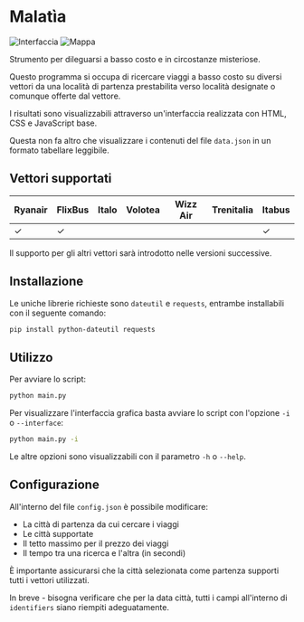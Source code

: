 # Malatìa
![Interfaccia](https://i.imgur.com/9knQYPY.png)
![Mappa](https://i.imgur.com/YR3jYne.png)

Strumento per dileguarsi a basso costo e in circostanze misteriose.

Questo programma si occupa di ricercare viaggi a basso costo su diversi vettori da una località di partenza prestabilita verso località designate o comunque offerte dal vettore.

I risultati sono visualizzabili attraverso un'interfaccia realizzata con HTML, CSS e JavaScript base. 

Questa non fa altro che visualizzare i contenuti del file `data.json` in un formato tabellare leggibile.

## Vettori supportati
| Ryanair            | FlixBus            | Italo | Volotea | Wizz Air | Trenitalia | Itabus |
|--------------------|--------------------|-------|---------|----------|------------|--------|
| ✓ | ✓ |  |         |          |            | ✓ |

Il supporto per gli altri vettori sarà introdotto nelle versioni successive.

## Installazione
Le uniche librerie richieste sono `dateutil` e `requests`, entrambe installabili con il seguente comando:
```bash
pip install python-dateutil requests
```

## Utilizzo
Per avviare lo script:
```bash
python main.py
````

Per visualizzare l'interfaccia grafica basta avviare lo script con l'opzione `-i` o `--interface`:
```bash
python main.py -i
````

Le altre opzioni sono visualizzabili con il parametro `-h` o `--help`.

## Configurazione
All'interno del file `config.json` è possibile modificare:
- La città di partenza da cui cercare i viaggi
- Le città supportate
- Il tetto massimo per il prezzo dei viaggi
- Il tempo tra una ricerca e l'altra (in secondi)

È importante assicurarsi che la città selezionata come partenza supporti tutti i vettori utilizzati. 

In breve - bisogna verificare che per la data città, tutti i campi all'interno di `identifiers` siano riempiti adeguatamente.